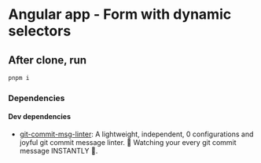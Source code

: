 # Angular app - Form with dynamic selectors

## After clone, run

```sh
pnpm i
```

### Dependencies

#### Dev dependencies

- [git-commit-msg-linter](https://www.npmjs.com/package/git-commit-msg-linter): A lightweight, independent, 0 configurations and joyful git commit message linter. 👀 Watching your every git commit message INSTANTLY 🚀.
